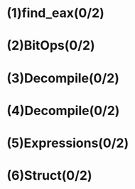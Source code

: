 # (1)find_eax(0/2)
# (2)BitOps(0/2)
# (3)Decompile(0/2)
# (4)Decompile(0/2)
# (5)Expressions(0/2)
# (6)Struct(0/2)
